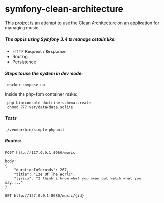 symfony-clean-architecture
==========================

This project is an attempt to use the Clean Architecture 
on an application for managing music. 

##### The app is using Symfony 3.4 to manage details like:
- HTTP Request / Response
- Routing
- Persistence

##### Steps to use the system in dev mode:

     docker-compose up
Inside the php-fpm container make:
 
     php bin/console doctrine:schema:create
     chmod 777 var/data/data.sqlite 

##### Tests
    ./vendor/bin/simple-phpunit 

##### Routes:

```
POST http://127.0.0.1:8080/music

body:
{
    "durationInSeconds": 267,
    "title": "Ize Of The World",
    "lyrics": "I think i know what you mean but watch what you say...."
}
```

```
GET http://127.0.0.1:8080/music/{id}
```